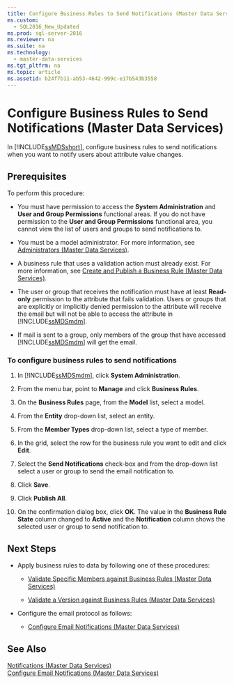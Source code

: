 ```yaml
---
title: Configure Business Rules to Send Notifications (Master Data Services)
ms.custom: 
  - SQL2016_New_Updated
ms.prod: sql-server-2016
ms.reviewer: na
ms.suite: na
ms.technology: 
  - master-data-services
ms.tgt_pltfrm: na
ms.topic: article
ms.assetid: b24f7b11-ab53-4642-999c-e17b543b3558
---
```

# Configure Business Rules to Send Notifications (Master Data Services)
  In [!INCLUDE[ssMDSshort](../../Token/Other/ssMDSshort_md.md)], configure business rules to send notifications when you want to notify users about attribute value changes.  
  
## Prerequisites  
 To perform this procedure:  
  
-   You must have permission to access the **System Administration** and **User and Group Permissions** functional areas. If you do not have permission to the **User and Group Permissions** functional area, you cannot view the list of users and groups to send notifications to.  
  
-   You must be a model administrator. For more information, see [Administrators &#40;Master Data Services&#41;](../../Topics/TopicNameNotContainA/Administrators--Master-Data-Services-.md).  
  
-   A business rule that uses a validation action must already exist. For more information, see [Create and Publish a Business Rule &#40;Master Data Services&#41;](../../Topics/TopicNameContainA/Create-and-Publish-a-Business-Rule--Master-Data-Services-.md).  
  
-   The user or group that receives the notification must have at least **Read\-only** permission to the attribute that fails validation. Users or groups that are explicitly or implicitly denied permission to the attribute will receive the email but will not be able to access the attribute in [!INCLUDE[ssMDSmdm](../../Token/Other/ssMDSmdm_md.md)].  
  
-   If mail is sent to a group, only members of the group that have accessed [!INCLUDE[ssMDSmdm](../../Token/Other/ssMDSmdm_md.md)] will get the email.  
  
### To configure business rules to send notifications  
  
1.  In [!INCLUDE[ssMDSmdm](../../Token/Other/ssMDSmdm_md.md)], click **System Administration**.  
  
2.  From the menu bar, point to **Manage** and click **Business Rules**.  
  
3.  On the **Business Rules** page, from the **Model** list, select a model.  
  
4.  From the **Entity** drop\-down list, select an entity.  
  
5.  From the **Member Types** drop\-down list, select a type of member.  
  
6.  In the grid, select the row for the business rule you want to edit and click **Edit**.  
  
7.  Select the **Send Notifications** check\-box and from the drop\-down list select a user or group to send the email notification to.  
  
8.  Click **Save**.  
  
9. Click **Publish All**.  
  
10. On the confirmation dialog box, click **OK**. The value in the **Business Rule State** column changed to **Active** and the **Notification** column shows the selected user or group to send notification to.  
  
## Next Steps  
  
-   Apply business rules to data by following one of these procedures:  
  
    -   [Validate Specific Members against Business Rules &#40;Master Data Services&#41;](../../Topics/TopicNameNotContainA/Validate-Specific-Members-against-Business-Rules--Master-Data-Services-.md)  
  
    -   [Validate a Version against Business Rules &#40;Master Data Services&#41;](../../Topics/TopicNameContainA/Validate-a-Version-against-Business-Rules--Master-Data-Services-.md)  
  
-   Configure the email protocol as follows:  
  
    -   [Configure Email Notifications &#40;Master Data Services&#41;](../../Topics/TopicNameNotContainA/Configure-Email-Notifications--Master-Data-Services-.md)  
  
## See Also  
 [Notifications &#40;Master Data Services&#41;](../../Topics/TopicNameNotContainA/Notifications--Master-Data-Services-.md)   
 [Configure Email Notifications &#40;Master Data Services&#41;](../../Topics/TopicNameNotContainA/Configure-Email-Notifications--Master-Data-Services-.md)  
  
  